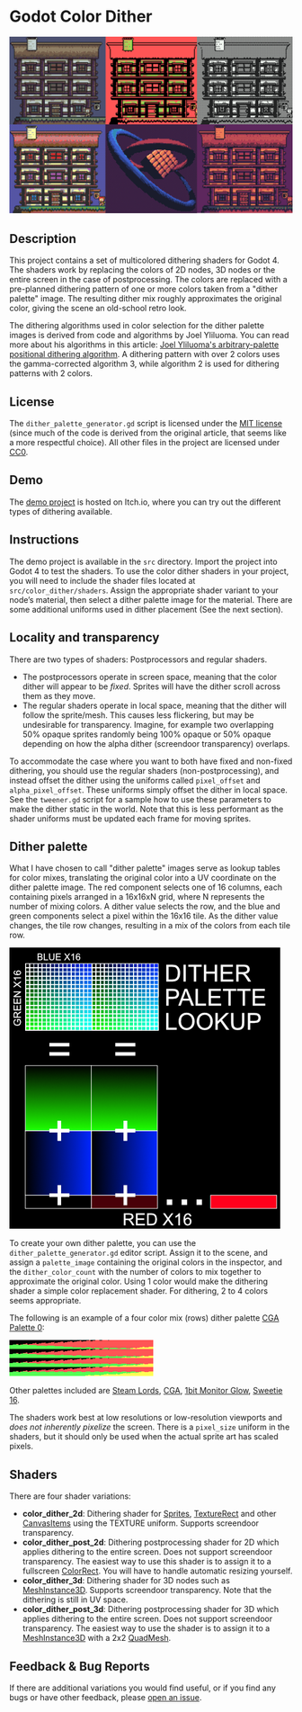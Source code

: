 # Godot Color Dither

![Sample](https://github.com/Donitzo/godot-color-dither/blob/main/images/sample.png)

## Description

This project contains a set of multicolored dithering shaders for Godot 4. The shaders work by replacing the colors of 2D nodes, 3D nodes or the entire screen in the case of postprocessing. The colors are replaced with a pre-planned dithering pattern of one or more colors taken from a "dither palette" image. The resulting dither mix roughly approximates the original color, giving the scene an old-school retro look.

The dithering algorithms used in color selection for the dither palette images is derived from code and algorithms by Joel Yliluoma. You can read more about his algorithms in this article: [Joel Yliluoma's arbitrary-palette positional dithering algorithm](https://bisqwit.iki.fi/story/howto/dither/jy/). A dithering pattern with over 2 colors uses the gamma-corrected algorithm 3, while algorithm 2 is used for dithering patterns with 2 colors.

## License

The `dither_palette_generator.gd` script is licensed under the [MIT license](https://opensource.org/license/mit) (since much of the code is derived from the original article, that seems like a more respectful choice). All other files in the project are licensed under [CC0](https://creativecommons.org/public-domain/cc0/).

## Demo

The [demo project](https://donitz.itch.io/godot-color-dither) is hosted on Itch.io, where you can try out the different types of dithering available.

## Instructions

The demo project is available in the `src` directory. Import the project into Godot 4 to test the shaders. To use the color dither shaders in your project, you will need to include the shader files located at `src/color_dither/shaders`. Assign the appropriate shader variant to your node’s material, then select a dither palette image for the material. There are some additional uniforms used in dither placement (See the next section).

## Locality and transparency

There are two types of shaders: Postprocessors and regular shaders. 

- The postprocessors operate in screen space, meaning that the color dither will appear to be *fixed*. Sprites will have the dither scroll across them as they move.
- The regular shaders operate in local space, meaning that the dither will follow the sprite/mesh. This causes less flickering, but may be undesirable for transparency. Imagine, for example two overlapping 50% opaque sprites randomly being 100% opaque or 50% opaque depending on how the alpha dither (screendoor transparency) overlaps.

To accommodate the case where you want to both have fixed and non-fixed dithering, you should use the regular shaders (non-postprocessing), and instead offset the dither using the uniforms called `pixel_offset` and `alpha_pixel_offset`. These uniforms simply offset the dither in local space. See the `tweener.gd` script for a sample how to use these parameters to make the dither static in the world. Note that this is less performant as the shader uniforms must be updated each frame for moving sprites.

## Dither palette

What I have chosen to call "dither palette" images serve as lookup tables for color mixes, translating the original color into a UV coordinate on the dither palette image. The red component selects one of 16 columns, each containing pixels arranged in a 16x16xN grid, where N represents the number of mixing colors. A dither value selects the row, and the blue and green components select a pixel within the 16x16 tile. As the dither value changes, the tile row changes, resulting in a mix of the colors from each tile row.

![Dither palette](https://github.com/Donitzo/godot-color-dither/blob/main/images/dither_palette.png)

To create your own dither palette, you can use the `dither_palette_generator.gd` editor script. Assign it to the scene, and assign a `palette_image` containing the original colors in the inspector, and the `dither_color_count` with the number of colors to mix together to approximate the original color. Using 1 color would make the dithering shader a simple color replacement shader. For dithering, 2 to 4 colors seems appropriate.

The following is an example of a four color mix (rows) dither palette [CGA Palette 0](https://lospec.com/palette-list/cga-palette-0-high):

![Sample](https://github.com/Donitzo/godot-color-dither/blob/main/src/color_dither/textures/palettes/cga-palette-0-high.png)

Other palettes included are [Steam Lords](https://lospec.com/palette-list/steam-lords), [CGA](https://lospec.com/palette-list/color-graphics-adapter), [1bit Monitor Glow](https://lospec.com/palette-list/1bit-monitor-glow), [Sweetie 16](https://lospec.com/palette-list/sweetie-16).

The shaders work best at low resolutions or low-resolution viewports and *does not inherently pixelize* the screen. There is a `pixel_size` uniform in the shaders, but it should only be used when the actual sprite art has scaled pixels.

## Shaders

There are four shader variations:

- **color_dither_2d**: Dithering shader for [Sprites](https://docs.godotengine.org/en/3.5/classes/class_sprite.html), [TextureRect](https://docs.godotengine.org/en/stable/classes/class_texturerect.html) and other [CanvasItems](https://docs.godotengine.org/en/stable/classes/class_canvasitem.html) using the TEXTURE uniform. Supports screendoor transparency.
- **color_dither_post_2d**: Dithering postprocessing shader for 2D which applies dithering to the entire screen. Does not support screendoor transparency. The easiest way to use this shader is to assign it to a fullscreen [ColorRect](https://docs.godotengine.org/en/stable/classes/class_colorrect.html). You will have to handle automatic resizing yourself.
- **color_dither_3d**: Dithering shader for 3D nodes such as [MeshInstance3D](https://docs.godotengine.org/en/stable/classes/class_meshinstance3d.html). Supports screendoor transparency. Note that the dithering is still in UV space.
- **color_dither_post_3d**: Dithering postprocessing shader for 3D which applies dithering to the entire screen. Does not support screendoor transparency. The easiest way to use the shader is to assign it to a [MeshInstance3D](https://docs.godotengine.org/en/stable/classes/class_meshinstance3d.html) with a 2x2 [QuadMesh](https://docs.godotengine.org/en/stable/classes/class_quadmesh.html).

## Feedback & Bug Reports

If there are additional variations you would find useful, or if you find any bugs or have other feedback, please [open an issue](https://github.com/Donitzo/godot-simple-portal-system/issues).
